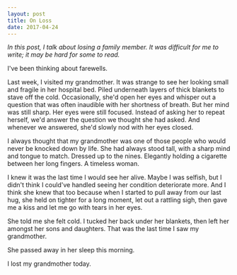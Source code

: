 ```yaml
---
layout: post
title: On Loss
date: 2017-04-24
---
```


*In this post, I talk about losing a family member. It was difficult for me to write; it may be hard for some to read.*

I've been thinking about farewells.

Last week, I visited my grandmother. It was strange to see her looking small and fragile in her hospital bed. Piled underneath layers of thick blankets to stave off the cold. Occasionally, she'd open her eyes and whisper out a question that was often inaudible with her shortness of breath. But her mind was still sharp. Her eyes were still focused. Instead of asking her to repeat herself, we'd answer the question we thought she had asked. And whenever we answered, she'd slowly nod with her eyes closed.

I always thought that my grandmother was one of those people who would never be knocked down by life. She had always stood tall, with a sharp mind and tongue to match. Dressed up to the nines. Elegantly holding a cigarette between her long fingers. A timeless woman.

I knew it was the last time I would see her alive. Maybe I was selfish, but I didn't think I could've handled seeing her condition deteriorate more. And I think she knew that too because when I started to pull away from our last hug, she held on tighter for a long moment, let out a rattling sigh, then gave me a kiss and let me go with tears in her eyes.

She told me she felt cold. I tucked her back under her blankets, then left her amongst her sons and daughters. That was the last time I saw my grandmother.

She passed away in her sleep this morning.

I lost my grandmother today.

